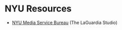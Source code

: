 # NYU Resources

* [NYU Media Service Bureau](http://www.nyu.edu/life/information-technology/locations-and-facilities/laguardia-studio/laguardia-studio-resources.html) \(The LaGuardia Studio\)

